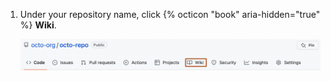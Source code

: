 1. Under your repository name, click {% octicon "book" aria-hidden="true" %} **Wiki**.

   ![Screenshot of the menu in a repository. The "Wiki" option is outlined in dark orange.](/assets/images/help/wiki/wiki-menu-link.png)
